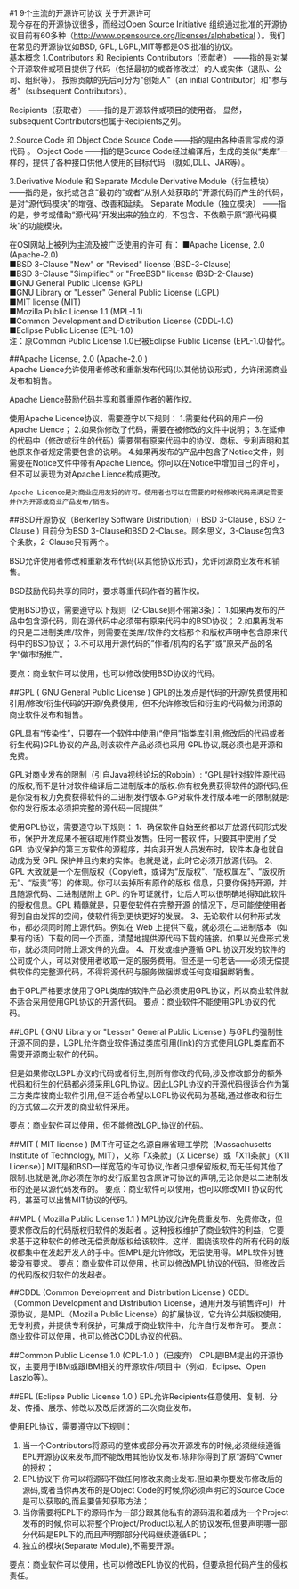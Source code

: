 #1 9个主流的开源许可协议
关于开源许可  
现今存在的开源协议很多，而经过Open Source Initiative 组织通过批准的开源协议目前有60多种（http://www.opensource.org/licenses/alphabetical ）。我们在常见的开源协议如BSD, GPL, LGPL,MIT等都是OSI批准的协议。  
基本概念
1.Contributors 和 Recipients
Contributors（贡献者） ——指的是对某个开源软件或项目提供了代码（包括最初的或者修改过）的人或实体（退队、公司、组织等）。
按照贡献的先后可分为"创始人"（an initial Contributor）和"参与者"（subsequent Contributors）。

Recipients（获取者） ——指的是开源软件或项目的使用者。
显然，subsequent Contributors也属于Recipients之列。

2.Source Code 和 Object Code
Source Code ——指的是由各种语言写成的源代码 。
Object Code ——指的是Source Code经过编译后，生成的类似“类库”一样的，提供了各种接口供他人使用的目标代码 （就如,DLL、JAR等）。

3.Derivative Module 和 Separate Module
Derivative Module（衍生模块） ——指的是，依托或包含“最初的”或者“从别人处获取的”开源代码而产生的代码，是对“源代码模块”的增强、改善和延续。
Separate Module（独立模块） ——指的是，参考或借助“源代码”开发出来的独立的，不包含、不依赖于原“源代码模块”的功能模块。

在OSI网站上被列为主流及被广泛使用的许可 有：
■Apache License, 2.0 (Apache-2.0)  
■BSD 3-Clause "New" or "Revised" license (BSD-3-Clause)  
■BSD 3-Clause "Simplified" or "FreeBSD" license (BSD-2-Clause)  
■GNU General Public License (GPL)  
■GNU Library or "Lesser" General Public License (LGPL)  
■MIT license (MIT)  
■Mozilla Public License 1.1 (MPL-1.1)  
■Common Development and Distribution License (CDDL-1.0)  
■Eclipse Public License (EPL-1.0)  
注：原Common Public License 1.0已被Eclipse Public License (EPL-1.0)替代。  


##Apache License, 2.0 (Apache-2.0 )  
Apache Lience允许使用者修改和重新发布代码(以其他协议形式)，允许闭源商业发布和销售。  

Apache Lience鼓励代码共享和尊重原作者的著作权。  

使用Apache Licence协议，需要遵守以下规则：
1.需要给代码的用户一份Apache Lience；
2.如果你修改了代码，需要在被修改的文件中说明；
3.在延伸的代码中（修改或衍生的代码）需要带有原来代码中的协议、商标、专利声明和其他原来作者规定需要包含的说明。
4.如果再发布的产品中包含了Notice文件，则需要在Notice文件中带有Apache Lience。你可以在Notice中增加自己的许可，但不可以表现为对Apache Lience构成更改。

	Apache Licence是对商业应用友好的许可。使用者也可以在需要的时候修改代码来满足需要并作为开源或商业产品发布/销售。


##BSD开源协议（Berkerley Software Distribution）( BSD 3-Clause , BSD 2-Clause )
目前分为BSD 3-Clause和BSD 2-Clause。顾名思义，3-Clause包含3个条款，2-Clause只有两个。

BSD允许使用者修改和重新发布代码(以其他协议形式)，允许闭源商业发布和销售。

BSD鼓励代码共享的同时，要求尊重代码作者的著作权。

使用BSD协议，需要遵守以下规则（2-Clause则不带第3条）：
1.如果再发布的产品中包含源代码，则在源代码中必须带有原来代码中的BSD协议；
2.如果再发布的只是二进制类库/软件，则需要在类库/软件的文档那个和版权声明中包含原来代码中的BSD协议；
3.不可以用开源代码的“作者/机构的名字”或“原来产品的名字”做市场推广。

要点：商业软件可以使用，也可以修改使用BSD协议的代码。


##GPL ( GNU General Public License )
GPL的出发点是代码的开源/免费使用和引用/修改/衍生代码的开源/免费使用，但不允许修改后和衍生的代码做为闭源的商业软件发布和销售。

GPL具有“传染性”，只要在一个软件中使用(“使用”指类库引用,修改后的代码或者衍生代码)GPL协议的产品,则该软件产品必须也采用 GPL协议,既必须也是开源和免费。

GPL对商业发布的限制（引自Java视线论坛的Robbin）:
“GPL是针对软件源代码的版权,而不是针对软件编译后二进制版本的版权.你有权免费获得软件的源代码,但是你没有权力免费获得软件的二进制发行版本.GP对软件发行版本唯一的限制就是:你的发行版本必须把完整的源代码一同提供.”

使用GPL协议，需要遵守以下规则：
1、确保软件自始至终都以开放源代码形式发布，保护开发成果不被窃取用作商业发售。任何一套软 件，只要其中使用了受 GPL 协议保护的第三方软件的源程序，并向非开发人员发布时，软件本身也就自动成为受 GPL 保护并且约束的实体。也就是说，此时它必须开放源代码。
2、GPL 大致就是一个左侧版权（Copyleft，或译为“反版权”、“版权属左”、“版权所无”、“版责”等）的体现。你可以去掉所有原作的版权 信息，只要你保持开源，并且随源代码、二进制版附上 GPL 的许可证就行，让后人可以很明确地得知此软件的授权信息。GPL 精髓就是，只要使软件在完整开源 的情况下，尽可能使使用者得到自由发挥的空间，使软件得到更快更好的发展。
3、无论软件以何种形式发布，都必须同时附上源代码。例如在 Web 上提供下载，就必须在二进制版本（如果有的话）下载的同一个页面，清楚地提供源代码下载的链接。如果以光盘形式发布，就必须同时附上源文件的光盘。
4、开发或维护遵循 GPL 协议开发的软件的公司或个人，可以对使用者收取一定的服务费用。但还是一句老话——必须无偿提供软件的完整源代码，不得将源代码与服务做捆绑或任何变相捆绑销售。

由于GPL严格要求使用了GPL类库的软件产品必须使用GPL协议，所以商业软件就不适合采用使用GPL协议的开源代码。
要点：商业软件不能使用GPL协议的代码。


##LGPL ( GNU Library or "Lesser" General Public License )
与GPL的强制性开源不同的是，LGPL允许商业软件通过类库引用(link)的方式使用LGPL类库而不需要开源商业软件的代码。

但是如果修改LGPL协议的代码或者衍生,则所有修改的代码,涉及修改部分的额外代码和衍生的代码都必须采用LGPL协议。因此LGPL协议的开源代码很适合作为第三方类库被商业软件引用,但不适合希望以LGPL协议代码为基础,通过修改和衍生的方式做二次开发的商业软件采用。

要点：商业软件可以使用，但不能修改LGPL协议的代码。

##MIT ( MIT license )
[MIT许可证之名源自麻省理工学院（Massachusetts Institute of Technology, MIT），又称「X条款」（X License）或「X11条款」（X11 License）]
MIT是和BSD一样宽范的许可协议,作者只想保留版权,而无任何其他了限制.也就是说,你必须在你的发行版里包含原许可协议的声明,无论你是以二进制发布的还是以源代码发布的。
要点：商业软件可以使用，也可以修改MIT协议的代码，甚至可以出售MIT协议的代码。

##MPL ( Mozilla Public License 1.1 ) 
MPL协议允许免费重发布、免费修改，但要求修改后的代码版权归软件的发起者 。这种授权维护了商业软件的利益，它要求基于这种软件的修改无偿贡献版权给该软件。这样，围绕该软件的所有代码的版权都集中在发起开发人的手中。但MPL是允许修改，无偿使用得。MPL软件对链接没有要求。
要点：商业软件可以使用，也可以修改MPL协议的代码，但修改后的代码版权归软件的发起者。


##CDDL (Common Development and Distribution License ) 
CDDL（Common Development and Distribution License，通用开发与销售许可）开源协议，是MPL（Mozilla Public License）的扩展协议，它允许公共版权使用，无专利费，并提供专利保护，可集成于商业软件中，允许自行发布许可。
要点：商业软件可以使用，也可以修改CDDL协议的代码。


##Common Public License 1.0 (CPL-1.0 )（已废弃）
CPL是IBM提出的开源协议，主要用于IBM或跟IBM相关的开源软件/项目中（例如，Eclipse、Open Laszlo等）。


##EPL (Eclipse Public License 1.0 ) 
EPL允许Recipients任意使用、复制、分发、传播、展示、修改以及改后闭源的二次商业发布。

使用EPL协议，需要遵守以下规则：
1. 当一个Contributors将源码的整体或部分再次开源发布的时候,必须继续遵循EPL开源协议来发布,而不能改用其他协议发布.除非你得到了原“源码”Owner 的授权；
2. EPL协议下,你可以将源码不做任何修改来商业发布.但如果你要发布修改后的源码,或者当你再发布的是Object Code的时候,你必须声明它的Source Code是可以获取的,而且要告知获取方法；
3. 当你需要将EPL下的源码作为一部分跟其他私有的源码混和着成为一个Project发布的时候,你可以将整个Project/Product以私人的协议发布,但要声明哪一部分代码是EPL下的,而且声明那部分代码继续遵循EPL；
4. 独立的模块(Separate Module),不需要开源。

要点：商业软件可以使用，也可以修改EPL协议的代码，但要承担代码产生的侵权责任。
